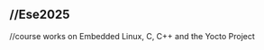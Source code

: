 //Ese2025
--------------------------------------------------------------
//course works on Embedded Linux, C, C++ and the Yocto Project
